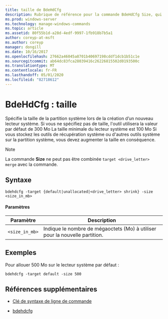 ```yaml
---
title: taille de BdeHdCfg
description: Rubrique de référence pour la commande BdeHdCfg Size, qui spécifie la taille de la partition système lors de la création d’un nouveau lecteur système.
ms.prod: windows-server
ms.technology: manage-windows-commands
ms.topic: article
ms.assetid: 80f55b1d-a28d-4edf-9997-1fb918b7b5a1
author: coreyp-at-msft
ms.author: coreyp
manager: dongill
ms.date: 10/16/2017
ms.openlocfilehash: 27662a46045a8701b40697198cddf1dcb1b51c1e
ms.sourcegitcommit: ab64dc83fca28039416c26226815502d0193500c
ms.translationtype: MT
ms.contentlocale: fr-FR
ms.lasthandoff: 05/01/2020
ms.locfileid: "82718612"
---
```

# <a name="bdehdcfg-size"></a>BdeHdCfg : taille

Spécifie la taille de la partition système lors de la création d’un nouveau lecteur système. Si vous ne spécifiez pas de taille, l'outil utilisera la valeur par défaut de 300 Mo La taille minimale du lecteur système est 100 Mo Si vous stockez les outils de récupération système ou d'autres outils système sur la partition système, vous devez augmenter la taille en conséquence.

> [!NOTE]
> La commande **Size** ne peut pas être combinée `target <drive_letter> merge` avec la commande.

## <a name="syntax"></a>Syntaxe

```
bdehdcfg -target {default|unallocated|<drive_letter> shrink} -size <size_in_mb>
```

#### <a name="parameters"></a>Paramètres

| Paramètre | Description |
| --------- | ----------- |
| `<size_in_mb>` | Indique le nombre de mégaoctets (Mo) à utiliser pour la nouvelle partition. |

## <a name="examples"></a>Exemples

Pour allouer 500 Mo sur le lecteur système par défaut :

```
bdehdcfg -target default -size 500
```

## <a name="additional-references"></a>Références supplémentaires

- [Clé de syntaxe de ligne de commande](command-line-syntax-key.md)

- [bdehdcfg](bdehdcfg.md)
